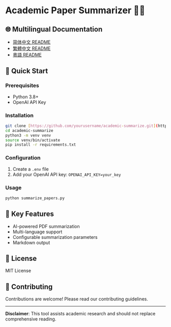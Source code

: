 # Academic Paper Summarizer 🤖📄

## 🌐 Multilingual Documentation

- [简体中文 README](README_zh_CN.md)
- [繁體中文 README](README_zh_TW.md)
- [粵語 README](README_zh_HK.md)

## 🚀 Quick Start

### Prerequisites
- Python 3.8+
- OpenAI API Key

### Installation
```bash
git clone [https://github.com/yourusername/academic-summarize.git](https://github.com/Yat-mo/academic-summarize.git)
cd academic-summarize
python3 -m venv venv
source venv/bin/activate
pip install -r requirements.txt
```

### Configuration
1. Create a `.env` file
2. Add your OpenAI API key: `OPENAI_API_KEY=your_key`

### Usage
```bash
python summarize_papers.py
```

## 🌟 Key Features
- AI-powered PDF summarization
- Multi-language support
- Configurable summarization parameters
- Markdown output

## 📄 License
MIT License

## 🤝 Contributing
Contributions are welcome! Please read our contributing guidelines.

---

**Disclaimer**: This tool assists academic research and should not replace comprehensive reading.
